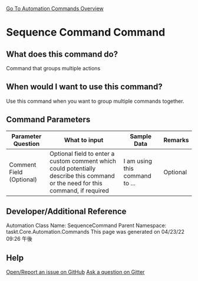<!--TITLE: Sequence Command Command -->
<!-- SUBTITLE: a command in the Misc Commands group. -->
[Go To Automation Commands Overview](/automation-commands.md)


# Sequence Command Command


## What does this command do?
Command that groups multiple actions


## When would I want to use this command?
Use this command when you want to group multiple commands together.


## Command Parameters
| Parameter Question   	| What to input  	|  Sample Data 	| Remarks  	|
| ---                    | ---               | ---           | ---       |
|Comment Field (Optional)|Optional field to enter a custom comment which could potentially describe this command or the need for this command, if required|I am using this command to ...|Optional|




## Developer/Additional Reference
Automation Class Name: SequenceCommand
Parent Namespace: taskt.Core.Automation.Commands
This page was generated on 04/23/22 09:26 午後


## Help
[Open/Report an issue on GitHub](https://github.com/saucepleez/taskt/issues/new)
[Ask a question on Gitter](https://gitter.im/taskt-rpa/Lobby)
